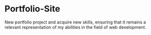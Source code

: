 # Portfolio-Site
New portfolio project and acquire new skills, ensuring that it remains a relevant representation of my abilities in the field of web development.
